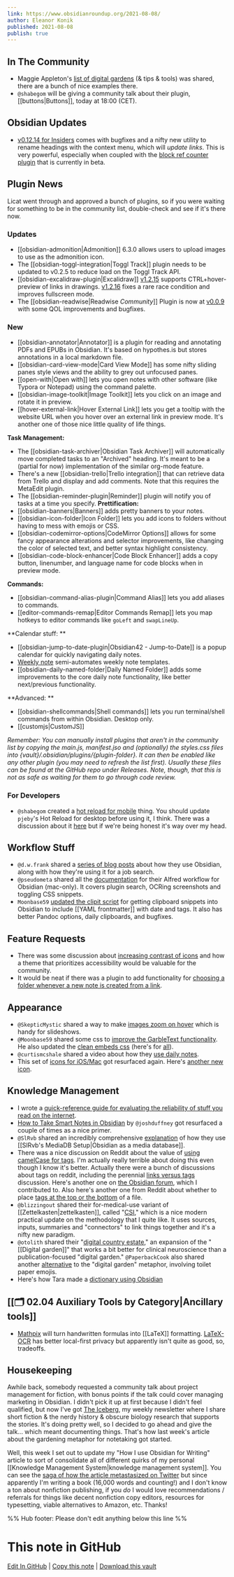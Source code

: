 ```yaml
---
link: https://www.obsidianroundup.org/2021-08-08/
author: Eleanor Konik
published: 2021-08-08
publish: true
---
```


## In The Community

- Maggie Appleton's [list of digital gardens](https://github.com/MaggieAppleton/digital-gardeners) (& tips & tools) was shared, there are a bunch of nice examples there.
- `@shabegom` will be giving a community talk about their plugin, [[buttons|Buttons]], today at 18:00 (CET).

## Obsidian Updates

- [v0.12.14 for Insiders](https://forum.obsidian.md/t/obsidian-release-v0-12-14-insider-build/23046) comes with bugfixes and a nifty new utility to rename headings with the context menu, which will _update links_. This is very powerful, especially when coupled with the [block ref counter plugin](https://github.com/shabegom/obsidian-reference-count/releases/tag/0.1.0) that is currently in beta.

## Plugin News

Licat went through and approved a bunch of plugins, so if you were waiting for something to be in the community list, double-check and see if it's there now.

### Updates

- [[obsidian-admonition|Admonition]] 6.3.0 allows users to upload images to use as the admonition icon.
- The [[obsidian-toggl-integration|Toggl Track]] plugin needs to be updated to v0.2.5 to reduce load on the Toggl Track API.
- [[obsidian-excalidraw-plugin|Excalidraw]] [v1.2.15](https://github.com/zsviczian/obsidian-excalidraw-plugin/releases/tag/1.2.15) supports CTRL+hover-preview of links in drawings. [v1.2.16](https://github.com/zsviczian/obsidian-excalidraw-plugin/releases/tag/1.2.16) fixes a rare race condition and improves fullscreen mode.
- The [[obsidian-readwise|Readwise _Community_]] Plugin is now at [v0.0.9](https://github.com/renehernandez/obsidian-readwise/releases/tag/0.0.9) with some QOL improvements and bugfixes.

### New

- [[obsidian-annotator|Annotator]] is a plugin for reading and annotating PDFs and EPUBs in Obsidian. It's based on hypothes.is but stores annotations in a local markdown file.
- [[obsidian-card-view-mode|Card View Mode]] has some nifty sliding panes style views and the ability to grey out unfocused panes.
- [[open-with|Open with]] lets you open notes with other software (like Typora or Notepad) using the command palette.
- [[obsidian-image-toolkit|Image Toolkit]] lets you click on an image and rotate it in preview.
- [[hover-external-link|Hover External Link]] lets you get a tooltip with the website URL when you hover over an external link in preview mode. It's another one of those nice little quality of life things.

**Task Management:**

- The [[obsidian-task-archiver|Obsidian Task Archiver]] will automatically move completed tasks to an "Archived" heading. It's meant to be a (partial for now) implementation of the similar org-mode feature.
- There's a new [[obsidian-trello|Trello integration]] that can retrieve data from Trello and display and add comments. Note that this requires the MetaEdit plugin.
- The [[obsidian-reminder-plugin|Reminder]] plugin will notify you of tasks at a time you specify.
  **Prettification:**
- [[obsidian-banners|Banners]] adds pretty banners to your notes.
- [[obsidian-icon-folder|Icon Folder]] lets you add icons to folders without having to mess with emojis or CSS.
- [[obsidian-codemirror-options|CodeMirror Options]] allows for some fancy appearance alterations and selector improvements, like changing the color of selected text, and better syntax highlight consistency.
- [[obsidian-code-block-enhancer|Code Block Enhancer]] adds a copy button, linenumber, and language name for code blocks when in preview mode.

**Commands:**

- [[obsidian-command-alias-plugin|Command Alias]] lets you add aliases to commands.
- [[editor-commands-remap|Editor Commands Remap]] lets you map hotkeys to editor commands like `goLeft` and `swapLineUp`.

**Calendar stuff: **

- [[obsidian-jump-to-date-plugin|Obsidian42 - Jump-to-Date]] is a popup calendar for quickly navigating daily notes.
- [Weekly note](https://github.com/maloneya/ObsidianWeekly) semi-automates weekly note templates.
- [[obsidian-daily-named-folder|Daily Named Folder]] adds some improvements to the core daily note functionality, like better next/previous functionality.

**Advanced: **

- [[obsidian-shellcommands|Shell commands]] lets you run terminal/shell commands from within Obsidian. Desktop only.
- [[customjs|CustomJS]]

_Remember: You can manually install plugins that aren't in the community list by copying the main.js, manifest.jso and (optionally) the styles.css files into {vault}/.obsidian/plugins/{plugin-folder}. It can then be enabled like any other plugin (you may need to refresh the list first). Usually these files can be found at the GitHub repo under Releases. Note, though, that this is not as safe as waiting for them to go through code review._

### For Developers

- `@shabegom` created a [hot reload for mobile](https://github.com/shabegom/obsidian-hot-reload-mobile/releases/tag/1.0.2) thing. You should update `pjeby`'s Hot Reload for desktop before using it, I think. There was a discussion about it [here](http://discordapp.com/channels/686053708261228577/840286264964022302/879405215235854386) but if we're being honest it's way over my head.

## Workflow Stuff

- `@d.w.frank` shared a [series of blog posts](https://dwf.bigpencil.net/series/obsidian/) about how they use Obsidian, along with how they're using it for a job search.
- `@pseudometa` shared all the [documentation](https://github.com/chrisgrieser/shimmering-obsidian) for their Alfred workflow for Obsidian (mac-only). It covers plugin search, OCRing screenshots and toggling CSS snippets.
- `Moonbase59` [updated the clipit script](https://forum.obsidian.md/t/clipboard-snippets-in-your-inbox-for-later-review-even-when-obsidian-closed/22850) for getting clipboard snippets into Obsidian to include [[YAML frontmatter]] with date and tags. It also has better Pandoc options, daily clipboards, and bugfixes.

## Feature Requests

- There was some discussion about [increasing contrast of icons](https://forum.obsidian.md/t/enhance-default-color-contrast-of-the-icons/23045/3) and how a theme that prioritizes accessibility would be valuable for the community.
- It would be neat if there was a plugin to add functionality for [choosing a folder whenever a new note is created from a link](https://forum.obsidian.md/t/choose-a-folder-whenever-a-new-note-is-created-from-a-link/23177).

## Appearance

- `@SkepticMystic` shared a way to make [images zoom on hover](https://discord.com/channels/686053708261228577/722584061087842365/878721627427323974) which is handy for slideshows.
- `@Moonbase59` shared some css to [improve the GarbleText functionality](https://forum.obsidian.md/t/garble-text-on-screen-to-hide-private-info-with-added-features/23143). He also updated the [clean embeds css](https://forum.obsidian.md/t/meta-post-common-css-hacks/1978/394) (here's for [all](https://forum.obsidian.md/t/meta-post-common-css-hacks/1978/411)).
- `@curtismcshale` shared a video about how they [use daily notes](https://youtu.be/14GSuqWh4oU).
- This set of [icons for iOS/Mac](https://www.reddit.com/r/ObsidianMD/comments/l6amlf/three_icons_for_a_better_mac_experience/) got resurfaced again. Here's [another new icon](https://twitter.com/Gavmn/status/1431286249814315010?s=20).

## Knowledge Management

- I wrote a [quick-reference guide for evaluating the reliability of stuff you read on the internet](https://eleanorkonik.com/evaluating-references/).
- [How to Take Smart Notes in Obsidian](https://knowledgework.substack.com/p/how-to-take-smart-notes-in-obsidian) by `@joshduffney` got resurfaced a couple of times as a nice primer.
- `@SlRvb` shared an incredibly comprehensive [explanation](https://forum.obsidian.md/t/slrvbs-mediadb-setup/23227) of how they use [[SlRvb's MediaDB Setup|Obsidian as a media database]].
- There was a nice discussion on Reddit about the value of [using camelCase for tags](https://www.reddit.com/r/ObsidianMD/comments/pbzqia/tags_or_tags/). I'm actually really terrible about doing this even though I know it's better. Actually there were a bunch of discussions about tags on reddit, including the perennial [links versus tags](https://www.reddit.com/r/ObsidianMD/comments/pb0rrv/tags_what_is_the_difference_between_tagging_with/) discussion. Here's another one on [the Obsidian forum](https://forum.obsidian.md/t/how-do-you-use-tags/23172/5), which I contributed to. Also here's another one from Reddit about whether to place [tags at the top or the bottom](https://www.reddit.com/r/ObsidianMD/comments/pacv14/tags_on_top_of_note_or_bottom/) of a file.
- `@blizzingout` shared their for-medical-use variant of [[Zettelkasten|zettelkasten]], called "[CSI](https://discord.com/channels/686053708261228577/710585052769157141/879686732675706911)," which is a nice modern practical update on the methodology that I quite like. It uses sources, inputs, summaries and "connectors" to link things together and it's a nifty new paradigm.
- `@otolith` shared their "[digital country estate](https://discord.com/channels/686053708261228577/710585052769157141/879520742063112273)," an expansion of the "[[Digital garden]]" that works a bit better for clinical neuroscience than a publication-focused "digital garden." `@PaperbackCook` also shared another [alternative](https://discord.com/channels/686053708261228577/710585052769157141/879140427607973898) to the "digital garden" metaphor, involving toilet paper emojis.
- Here's how Tara made a [dictionary using Obsidian](https://tamethestars.wordpress.com/2021/08/24/how-to-make-a-dictionary-with-obsidianmd/)

## [[🗂️ 02.04 Auxiliary Tools by Category|Ancillary tools]]

- [Mathpix](https://mathpix.com/) will turn handwritten formulas into [[LaTeX]] formatting. [LaTeX-OCR](https://github.com/lukas-blecher/LaTeX-OCR/) has better local-first privacy but apparently isn't quite as good, so, tradeoffs.

## Housekeeping

Awhile back, somebody requested a community talk about project management for fiction, with bonus points if the talk could cover managing marketing in Obsidian. I didn't pick it up at first because I didn't feel qualified, but now I've got [The Iceberg](http://newsletter.eleanorkonik.com/), my weekly newsletter where I share short fiction & the nerdy history & obscure biology research that supports the stories. It's doing pretty well, so I decided to go ahead and give the talk... which meant documenting things. That's how last week's article about the gardening metaphor for notetaking got started.

Well, this week I set out to update my "How I use Obsidian for Writing" article to sort of consolidate all of different quirks of my personal [[Knowledge Management System|knowledge management system]]. You can see the [saga of how the article metastasized on Twitter](https://twitter.com/EleanorKonik/status/1429850365747466248) but since apparently I'm writing a book (16,000 words and counting!) and I don't know a ton about nonfiction publishing, if you _do_ I would love recommendations / referrals for things like decent nonfiction copy editors, resources for typesetting, viable alternatives to Amazon, etc. Thanks!

%% Hub footer: Please don't edit anything below this line %%

# This note in GitHub

<span class="git-footer">[Edit In GitHub](https://github.dev/obsidian-community/obsidian-hub/blob/main/01%20-%20Community/Obsidian%20Roundup/2021.08.08.md "git-hub-edit-note") | [Copy this note](https://raw.githubusercontent.com/obsidian-community/obsidian-hub/main/01%20-%20Community/Obsidian%20Roundup/2021.08.08.md "git-hub-copy-note") | [Download this vault](https://github.com/obsidian-community/obsidian-hub/archive/refs/heads/main.zip "git-hub-download-vault") </span>
